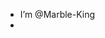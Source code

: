 -  I’m @Marble-King
-  

<!---
Marble-King/Marble-King is a ✨ special ✨ repository because its `README.md` (this file) appears on your GitHub profile.
You can click the Preview link to take a look at your changes.
--->
